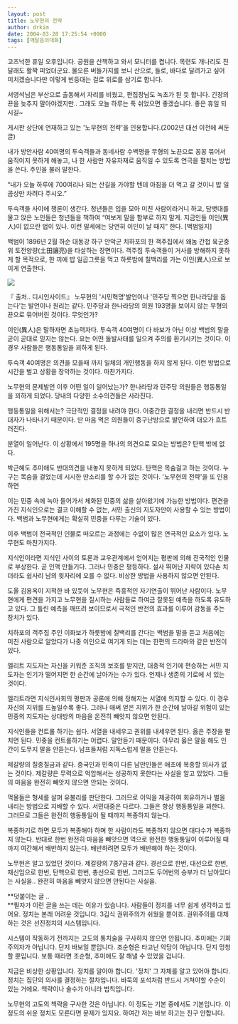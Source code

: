 ```yaml
---
layout: post
title: 노무현의 전략
author: drkim
date: 2004-03-28 17:25:54 +0900
tags: [깨달음의대화]
---
```

고즈넉한 휴일 오후입니다. 공원을 산책하고 와서 모니터를 켭니다. 목련도 개나리도 진달래도 활짝 피었더군요. 물오른 버들가지를 보니 산으로, 들로, 바다로 달려가고 싶어 미치겠습니다만 이렇게 빈둥대는 걸로 위로를 삼기로 합니다. 

서영석님은 부산으로 출동해서 자리를 비웠고, 편집장님도 녹초가 된 듯 합니다. 긴장의 끈을 늦추지 말아야겠지만.. 그래도 오늘 하루는 푹 쉬었으면 좋겠습니다. 좋은 휴일 되시길~

게시판 상단에 연재하고 있는
 '노무현의 전략'을 인용합니다.(2002년 대선 이전에 써둔 글) 

내가 방안사람 40여명의 투숙객들과 동네사람 수백명을 무형의 노끈으로 꽁꽁 묶어서 움직이지 못하게 해놓고, 나 한 사람만 자유자재로 움직일 수 있도록 연극을 펼치는 방법을 쓴다. 주인을 불러 말한다. 

“내가 오늘 하루에 700여리나 되는 산길을 가야할 텐데 아침을 더 먹고 갈 것이니 밥 일곱상만 차려다 주시오.”

투숙객들 사이에 쟁론이 생간다. 청년들은 입을 모아 미친 사람이라거니 하고, 담뱃대를 물고 앉은 노인들은 청년들을 책하여 “여보게 말을 함부로 하지 말게. 지금인들 이인(異人)이 없으란 법이 있나. 이런 말세에는 당연히 이인이 날 때지” 한다. [백범일지]

백범이 1896년 2월 하순 대동강 하구 안악군 치하포의 한 객주집에서 왜놈 간첩 육군중위 토전양량(土田讓亮)을 타살하는 장면이다. 객주집 투숙객들이 거사를 방해하지 못하게 할 목적으로, 한 끼에 밥 일곱그릇을 먹고 하룻밤에 칠백리를 가는 이인(異人)으로 보이게 연출한다.


  ![](http://drkimz.com/technote/board/private/upimg/1080460406.jpg)


  『 출처.. 디시인사이드』
노무현의 '시민혁명'발언이나 '민주당 찍으면 한나라당을 돕는다'는 발언이나 원리는 같다. 민주당과 한나라당의 의원 193명을 보이지 않는 무형의 끈으로 묶어버린 것이다. 무엇인가?

이인(異人)은 말하자면 초능력자다. 투숙객 40여명이 다 바보가 아닌 이상 백범의 말을 곧이 곧대로 믿지는 않는다. 요는 어떤 돌발사태를 일으켜 주의를 환기시키는 것이다. 이 경우 사람들은 행동통일을 꾀하게 된다. 

투숙객 40여명은 의견을 모을때 까지 일체의 개인행동을 하지 않게 된다. 이런 방법으로 시간을 벌고 상황을 장악하는 것이다. 마찬가지다. 

노무현의 문제발언 이후 어떤 일이 일어났는가? 한나라당과 민주당 의원들은 행동통일을 꾀하게 되었다. 당내의 다양한 소수의견들은 사라진다. 

행동통일을 위해서는? 극단적인 결정을 내려야 한다. 어중간한 결정을 내리면 반드시 반대자가 나타나기 때문이다. 딴 마음 먹은 의원들이 중구난방으로 발언하여 대오가 흐트러진다. 

분열이 일어난다. 이 상황에서 195명을 하나의 의견으로 모으는 방법은? 탄핵 밖에 없다. 

박근혜도 추미애도 반대의견을 내놓지 못하게 되었다. 탄핵은 목숨걸고 하는 것이다. 누구는 목숨을 걸었는데 시시한 딴소리를 할 수가 없는 것이다. '노무현의 전략'을 또 인용하면 

이는 민중 속에 녹아 들어가서 체화된 민중의 삶을 살아왔기에 가능한 방법이다. 편견을 가진 지식인으로는 결코 이해할 수 없는, 서민 출신의 지도자만이 사용할 수 있는 방법이다. 백범과 노무현에게는 확실히 민중을 다루는 기술이 있다. 

이후 백범이 전국적인 인물로 떠오르는 과정에는 수없이 많은 연극적인 요소가 있다. 노무현도 마찬가지다. 

지식인이라면 지식인 사이의 토론과 교우관계에서 얻어지는 평판에 의해 전국적인 인물로 부상한다. 곧 인맥 만들기다. 그러나 민중은 평등하다. 설사 뛰어난 지략이 있다손 치더라도 쉽사리 남의 윗자리에 오를 수 없다. 비상한 방법을 사용하지 않으면 안된다. 

도올 김용옥이 지적한 바 있듯이 노무현은 즉흥적인 자기연출이 뛰어난 사람이다. 노무현에게 편견을 가지고 노무현을 질시하는 사람들로 하여금 잘못된 예측을 하도록 유도하고 있다. 그 틀린 예측을 깨뜨려 보이므로서 극적인 반전의 효과를 이루어 감동을 주는 장치가 있다. 

치하포의 객주집 주인 이화보가 하룻밤에 칠백리를 간다는 백범을 말을 듣고 처음에는 미친 사람으로 알았다가 나중 이인으로 여기게 되는 데는 한편의 드라마와 같은 반전이 있다. 

엘리트 지도자는 자신을 키워준 조직의 보호를 받지만, 대중적 인기에 편승하는 서민 지도자는 인기가 떨어지면 한 순간에 날아가는 수가 있다. 언제나 생존의 기로에 서 있는 것이다. 

엘리트라면 지식인사회의 평판과 공론에 의해 정해지는 서열에 의지할 수 있다. 이 경우 자신의 지위를 드높일수록 좋다. 그러나 애써 얻은 지위가 한 순간에 날아갈 위험이 있는 민중의 지도자는 상대방의 마음을 온전히 빼앗지 않으면 안된다. 

지식인들을 컨트롤 하기는 쉽다. 서열을 내세우고 권위를 내세우면 된다. 옳은 주장을 펼치면 된다. 민중을 컨트롤하기는 어렵다. 말안듣기 때문이다. 아무리 옳은 말을 해도 인간이 도무지 말을 안듣는다. 남프들처럼 지독스럽게 말을 안듣는다. 

제갈량의 칠종칠금과 같다. 중국인과 민족이 다른 남만인들은 애초에 복종할 의사가 없는 것이다. 제갈량은 무력으로 억압해서는 성공하지 못한다는 사실을 알고 있었다. 그들의 마음을 완전히 빼앗지 않으면 안되는 것이다. 

먹물들은 형세를 살펴 유불리를 판단한다. 그러므로 이익을 제공하여 회유하거나 벌을 내리는 방법으로 지배할 수 있다. 서민대중은 다르다. 그들은 항상 행동통일을 꾀한다. 그러므로 그들은 완전히 행동통일이 될 때까지 복종하지 않는다. 

복종하기로 하면 모두가 복종해야 하며 한 사람이라도 복종하지 않으면 대다수가 복종하지 않는다. 반대로 한번 완전히 마음을 빼앗으면 역으로 완전한 행동통일이 이루어질 때까지 여간해서 배반하지 않는다. 배반하려면 모두가 배반해야 하는 것이다. 

노무현은 알고 있었던 것이다. 제갈량의 7종7금과 같다. 경선으로 한번, 대선으로 한번, 재신임으로 한번, 탄핵으로 한번, 총선으로 한번, 그러고도 두어번의 승부가 더 남아있다는 사실을.. 완전히 마음을 빼앗지 않으면 안된다는 사실을.

  
**덧붙이는 글 ..   
**필자가 이런 글을 쓰는 데는 이유가 있습니다. 사람들이 정치를 너무 쉽게 생각하고 있어요. 정치는 본래 어려운 것입니다. 3김식 권위주의가 쉬웠을 뿐이죠. 권위주의를 대체하는 것은 선진정치의 시스템입니다. 

시스템이 작동하기 전까지는 고도의 통치술을 구사하지 않으면 안됩니다. 추미애는 기회주의자가 아닙니다. 단지 바보일 뿐입니다. 조순형은 타고난 악당이 아닙니다. 단지 멍청할 뿐입니다. 보통 때라면 조순형, 추미애도 잘 해낼 수 있었을 겁니다.

지금은 비상한 상황입니다. 정치를 알아야 합니다. '정치' 그 자체를 알고 있어야 합니다. 정치는 집단의 의사를 결정하는 절차입니다. 바둑의 포석처럼 반드시 거쳐야할 수순이 있는 거에요. 책략이나 술수가 아니라 법칙입니다. 

노무현의 고도의 책략을 구사한 것은 아닙니다. 이 정도는 기본 중에서도 기본입니다. 이 정도의 쉬운 정치도 모른다면 문제가 있지요. 하여간 저는 바보 하고는 친구 안합니다.